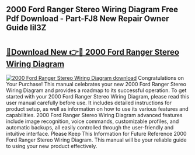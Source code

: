 ## 2000 Ford Ranger Stereo Wiring Diagram Free Pdf Download - Part-FJ8 New Repair Owner Guide IiI3Z

# <h2><a href="http://dfnhs1s.blite.top/?on=2000+Ford+Ranger+Stereo+Wiring+Diagram">🔗Download New 👉🔴 2000 Ford Ranger Stereo Wiring Diagram</a></h2>

[![2000 Ford Ranger Stereo Wiring Diagram download](https://i.imgur.com/lujVjoI.png)](http://dfnhs1s.blite.top/?on=2000+Ford+Ranger+Stereo+Wiring+Diagram)
Congratulations on Your Purchase! This manual celebrates your new 2000 Ford Ranger Stereo Wiring Diagram and provides a roadmap to its successful operation. To get started with your 2000 Ford Ranger Stereo Wiring Diagram, please read this user manual carefully before use. It includes detailed instructions for product setup, as well as information on how to use its various features and capabilities. 2000 Ford Ranger Stereo Wiring Diagram advanced features include image recognition, voice commands, customizable profiles, and automatic backups, all easily controlled through the user-friendly and intuitive interface. Please Keep This Information for Future Reference 2000 Ford Ranger Stereo Wiring Diagram. This manual will be your reliable guide to using your new product effectively.
